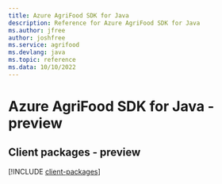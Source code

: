 ```yaml
---
title: Azure AgriFood SDK for Java
description: Reference for Azure AgriFood SDK for Java
ms.author: jfree
author: joshfree
ms.service: agrifood
ms.devlang: java
ms.topic: reference
ms.data: 10/10/2022
---
```

# Azure AgriFood SDK for Java - preview

## Client packages - preview
[!INCLUDE [client-packages](agrifood-client-index.md)]